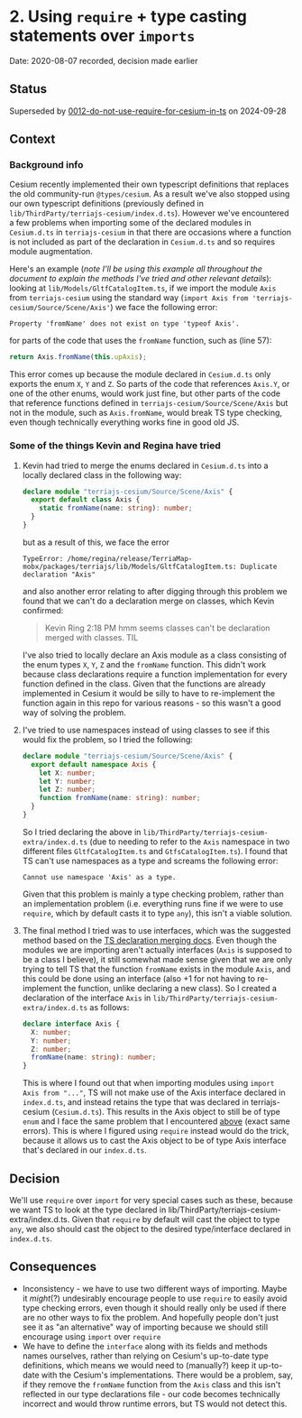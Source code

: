 # 2. Using `require` + type casting statements over `imports`

Date: 2020-08-07 recorded, decision made earlier

## Status

Superseded by [0012-do-not-use-require-for-cesium-in-ts](./0012-do-not-use-require-for-cesium-in-ts.md) on 2024-09-28

## Context

### Background info

Cesium recently implemented their own typescript definitions that replaces the old community-run `@types/cesium`. As a result we've also stopped using our own typescript definitions (previously defined in `lib/ThirdParty/terriajs-cesium/index.d.ts`). However we've encountered a few problems when importing some of the declared modules in `Cesium.d.ts` in `terriajs-cesium` in that there are occasions where a function is not included as part of the declaration in `Cesium.d.ts` and so requires module augmentation.

Here's an example (_note I'll be using this example all throughout the document to explain the methods I've tried and other relevant details_): looking at `lib/Models/GltfCatalogItem.ts`, if we import the module `Axis` from `terriajs-cesium` using the standard way (`import Axis from 'terriajs-cesium/Source/Scene/Axis'`) we face the following error:

```
Property 'fromName' does not exist on type 'typeof Axis'.
```

for parts of the code that uses the `fromName` function, such as (line 57):

```ts
return Axis.fromName(this.upAxis);
```

This error comes up because the module declared in `Cesium.d.ts` only exports the enum `X`, `Y` and `Z`. So parts of the code that references `Axis.Y`, or one of the other enums, would work just fine, but other parts of the code that reference functions defined in `terriajs-cesium/Source/Scene/Axis` but not in the module, such as `Axis.fromName`, would break TS type checking, even though technically everything works fine in good old JS.

### Some of the things Kevin and Regina have tried

1. Kevin had tried to merge the enums declared in `Cesium.d.ts` into a locally declared class in the following way:

   ```ts
   declare module "terriajs-cesium/Source/Scene/Axis" {
     export default class Axis {
       static fromName(name: string): number;
     }
   }
   ```

   but as a result of this, we face the error

   ```
   TypeError: /home/regina/release/TerriaMap-mobx/packages/terriajs/lib/Models/GltfCatalogItem.ts: Duplicate declaration "Axis"
   ```

   and also another error relating to after digging through this problem we found that we can't do a declaration merge on classes, which Kevin confirmed:

   > Kevin Ring 2:18 PM
   > hmm seems classes can't be declaration merged with classes. TIL

   I've also tried to locally declare an Axis module as a class consisting of the enum types `X`, `Y`, `Z` and the `fromName` function. This didn't work because class declarations require a function implementation for every function defined in the class. Given that the functions are already implemented in Cesium it would be silly to have to re-implement the function again in this repo for various reasons - so this wasn't a good way of solving the problem.

2. I've tried to use namespaces instead of using classes to see if this would fix the problem, so I tried the following:

   ```ts
   declare module "terriajs-cesium/Source/Scene/Axis" {
     export default namespace Axis {
       let X: number;
       let Y: number;
       let Z: number;
       function fromName(name: string): number;
     }
   }
   ```

   So I tried declaring the above in `lib/ThirdParty/terriajs-cesium-extra/index.d.ts` (due to needing to refer to the `Axis` namespace in two different files `GltfCatalogItem.ts` and `GtfsCatalogItem.ts`). I found that TS can't use namespaces as a type and screams the following error:

   ```
   Cannot use namespace 'Axis' as a type.
   ```

   Given that this problem is mainly a type checking problem, rather than an implementation problem (i.e. everything runs fine if we were to use `require`, which by default casts it to type `any`), this isn't a viable solution.

3. The final method I tried was to use interfaces, which was the suggested method based on the [TS declaration merging docs](https://www.typescriptlang.org/docs/handbook/declaration-merging.html#module-augmentation). Even though the modules we are importing aren't actually interfaces (`Axis` is supposed to be a class I believe), it still somewhat made sense given that we are only trying to tell TS that the function `fromName` exists in the module `Axis`, and this could be done using an interface (also +1 for not having to re-implement the function, unlike declaring a new class). So I created a declaration of the interface `Axis` in `lib/ThirdParty/terriajs-cesium-extra/index.d.ts` as follows:

   ```ts
   declare interface Axis {
     X: number;
     Y: number;
     Z: number;
     fromName(name: string): number;
   }
   ```

   This is where I found out that when importing modules using `import Axis from "..."`, TS will not make use of the Axis interface declared in `index.d.ts`, and instead retains the type that was declared in terriajs-cesium (`Cesium.d.ts`). This results in the Axis object to still be of type `enum` and I face the same problem that I encountered [above](###background-info) (exact same errors). This is where I figured using `require` instead would do the trick, because it allows us to cast the Axis object to be of type Axis interface that's declared in our `index.d.ts`.

## Decision

We'll use `require` over `import` for very special cases such as these, because we want TS to look at the type declared in lib/ThirdParty/terriajs-cesium-extra/index.d.ts. Given that `require` by default will cast the object to type `any`, we also should cast the object to the desired type/interface declared in `index.d.ts`.

## Consequences

- Inconsistency - we have to use two different ways of importing. Maybe it _might_(?) undesirably encourage people to use `require` to easily avoid type checking errors, even though it should really only be used if there are no other ways to fix the problem. And hopefully people don't just see it as "an alternative" way of importing because we should still encourage using `import` over `require`
- We have to define the `interface` along with its fields and methods names ourselves, rather than relying on Cesium's up-to-date type definitions, which means we would need to (manually?) keep it up-to-date with the Cesium's implementations. There would be a problem, say, if they remove the `fromName` function from the `Axis` class and this isn't reflected in our type declarations file - our code becomes technically incorrect and would throw runtime errors, but TS would not detect this.

